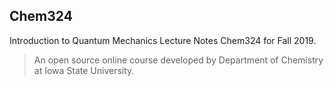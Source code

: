 ## Chem324
Introduction to Quantum Mechanics Lecture Notes Chem324 for Fall 2019.
> An open source online course developed by Department of Chemistry at Iowa State University. 

